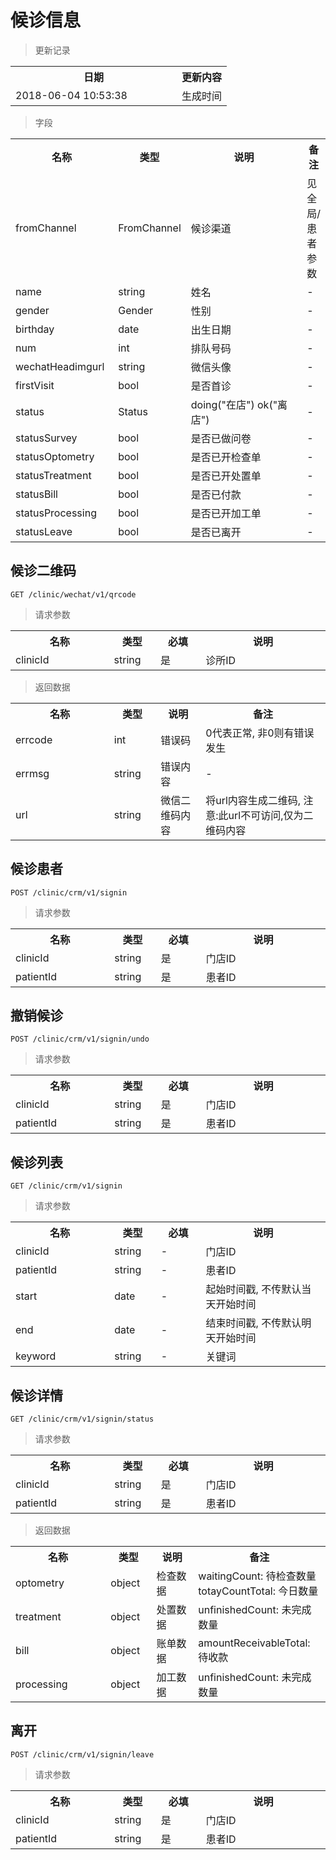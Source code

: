 # 候诊信息

> 更新记录

<table>
    <tr>
        <th style="width:250px;">日期</th>
        <th>更新内容</th>
    </tr>
    <tr>
        <td>2018-06-04 10:53:38</td>
        <td>生成时间</td>
    </tr>
</table>

> 字段

<table>
    <tr>
        <th style="width:150px;">名称</th>
        <th style="width:60px;">类型</th>
        <th style="width:200px;">说明</th>
        <th>备注</th>
    </tr>
    <tr>
        <td>fromChannel</td>
        <td>FromChannel</td>
        <td>候诊渠道</td>
        <td>见全局/患者参数</td>
    </tr>
    <tr>
        <td>name</td>
        <td>string</td>
        <td>姓名</td>
        <td>-</td>
    </tr>
    <tr>
        <td>gender</td>
        <td>Gender</td>
        <td>性别</td>
        <td>-</td>
    </tr>
    <tr>
        <td>birthday</td>
        <td>date</td>
        <td>出生日期</td>
        <td>-</td>
    </tr>
    <tr>
        <td>num</td>
        <td>int</td>
        <td>排队号码</td>
        <td>-</td>
    </tr>    
    <tr>
        <td>wechatHeadimgurl</td>
        <td>string</td>
        <td>微信头像</td>
        <td>-</td>
    </tr>
    <tr>
        <td>firstVisit</td>
        <td>bool</td>
        <td>是否首诊</td>
        <td>-</td>
    </tr>
    <tr>
        <td>status</td>
        <td>Status</td>
        <td>doing("在店") ok("离店")</td>
        <td>-</td>
    </tr>
    <tr>
        <td>statusSurvey</td>
        <td>bool</td>
        <td>是否已做问卷</td>
        <td>-</td>
    </tr>
    <tr>
        <td>statusOptometry</td>
        <td>bool</td>
        <td>是否已开检查单</td>
        <td>-</td>
    </tr>
    <tr>
        <td>statusTreatment</td>
        <td>bool</td>
        <td>是否已开处置单</td>
        <td>-</td>
    </tr>
    <tr>
        <td>statusBill</td>
        <td>bool</td>
        <td>是否已付款</td>
        <td>-</td>
    </tr>
    <tr>
        <td>statusProcessing</td>
        <td>bool</td>
        <td>是否已开加工单</td>
        <td>-</td>
    </tr>
    <tr>
        <td>statusLeave</td>
        <td>bool</td>
        <td>是否已离开</td>
        <td>-</td>
    </tr>
</table>


## 候诊二维码

```
GET /clinic/wechat/v1/qrcode
```

>请求参数
<table>
    <tr>
        <th style="width:150px;">名称</th>
        <th style="width:60px;">类型</th>
        <th style="width:60px;">必填</th>
        <th style="width:200px;">说明</th>
    </tr>
    <tr>
        <td>clinicId</td>
        <td>string</td>
        <td>是</td>
        <td>诊所ID</td>
    </tr>
</table>

>返回数据

<table>
    <tr>
        <th style="width:150px;">名称</th>
        <th style="width:60px;">类型</th>
        <th style="width:60px;">说明</th>
        <th style="width:200px;">备注</th>
    </tr>
    <tr>
        <td>errcode</td>
        <td>int</td>
        <td>错误码</td>
        <td>0代表正常, 非0则有错误发生</td>
    </tr>
    <tr>
        <td>errmsg</td>
        <td>string</td>
        <td>错误内容</td>
        <td>-</td>
    </tr>
    <tr>
        <td>url</td>
        <td>string</td>
        <td>微信二维码内容</td>
        <td>将url内容生成二维码, 注意:此url不可访问,仅为二维码内容</td>
    </tr>
</table>

## 候诊患者

```
POST /clinic/crm/v1/signin
```

>请求参数
<table>
    <tr>
        <th style="width:150px;">名称</th>
        <th style="width:60px;">类型</th>
        <th style="width:60px;">必填</th>
        <th style="width:200px;">说明</th>
    </tr>
    <tr>
        <td>clinicId</td>
        <td>string</td>
        <td>是</td>
        <td>门店ID</td>
    </tr>
    <tr>
        <td>patientId</td>
        <td>string</td>
        <td>是</td>
        <td>患者ID</td>
    </tr>
</table>

## 撤销候诊

```
POST /clinic/crm/v1/signin/undo
```

>请求参数
<table>
    <tr>
        <th style="width:150px;">名称</th>
        <th style="width:60px;">类型</th>
        <th style="width:60px;">必填</th>
        <th style="width:200px;">说明</th>
    </tr>
    <tr>
        <td>clinicId</td>
        <td>string</td>
        <td>是</td>
        <td>门店ID</td>
    </tr>
    <tr>
        <td>patientId</td>
        <td>string</td>
        <td>是</td>
        <td>患者ID</td>
    </tr>
</table>

## 候诊列表

```
GET /clinic/crm/v1/signin
```

>请求参数

<table>
    <tr>
        <th style="width:150px;">名称</th>
        <th style="width:60px;">类型</th>
        <th style="width:60px;">必填</th>
        <th style="width:200px;">说明</th>
    </tr>
    <tr>
        <td>clinicId</td>
        <td>string</td>
        <td>-</td>
        <td>门店ID</td>
    </tr>
    <tr>
        <td>patientId</td>
        <td>string</td>
        <td>-</td>
        <td>患者ID</td>
    </tr>
    <tr>
        <td>start</td>
        <td>date</td>
        <td>-</td>
        <td>起始时间戳, 不传默认当天开始时间</td>
    </tr>
    <tr>
        <td>end</td>
        <td>date</td>
        <td>-</td>
        <td>结束时间戳, 不传默认明天开始时间</td>
    </tr>
    <tr>
        <td>keyword</td>
        <td>string</td>
        <td>-</td>
        <td>关键词</td>
    </tr>
</table>

## 候诊详情

```
GET /clinic/crm/v1/signin/status
```

>请求参数

<table>
    <tr>
        <th style="width:150px;">名称</th>
        <th style="width:60px;">类型</th>
        <th style="width:60px;">必填</th>
        <th style="width:200px;">说明</th>
    </tr>
    <tr>
        <td>clinicId</td>
        <td>string</td>
        <td>是</td>
        <td>门店ID</td>
    </tr>
    <tr>
        <td>patientId</td>
        <td>string</td>
        <td>是</td>
        <td>患者ID</td>
    </tr>
</table>

>返回数据

<table>
    <tr>
        <th style="width:150px;">名称</th>
        <th style="width:60px;">类型</th>
        <th style="width:60px;">说明</th>
        <th style="width:200px;">备注</th>
    </tr>
    <tr>
        <td>optometry</td>
        <td>object</td>
        <td>检查数据</td>
        <td>waitingCount: 待检查数量 totayCountTotal: 今日数量</td>
    </tr>
    <tr>
        <td>treatment</td>
        <td>object</td>
        <td>处置数据</td>
        <td>unfinishedCount: 未完成数量</td>
    </tr>
    <tr>
        <td>bill</td>
        <td>object</td>
        <td>账单数据</td>
        <td>amountReceivableTotal: 待收款</td>
    </tr>
    <tr>
        <td>processing</td>
        <td>object</td>
        <td>加工数据</td>
        <td>unfinishedCount: 未完成数量</td>
    </tr>
</table>

## 离开

```
POST /clinic/crm/v1/signin/leave
```

>请求参数
<table>
    <tr>
        <th style="width:150px;">名称</th>
        <th style="width:60px;">类型</th>
        <th style="width:60px;">必填</th>
        <th style="width:200px;">说明</th>
    </tr>
    <tr>
        <td>clinicId</td>
        <td>string</td>
        <td>是</td>
        <td>门店ID</td>
    </tr>
    <tr>
        <td>patientId</td>
        <td>string</td>
        <td>是</td>
        <td>患者ID</td>
    </tr>
</table>
